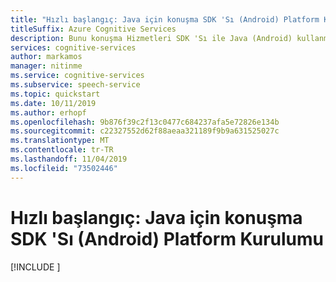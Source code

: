 ```yaml
---
title: "Hızlı başlangıç: Java için konuşma SDK 'Sı (Android) Platform Kurulumu-konuşma hizmeti"
titleSuffix: Azure Cognitive Services
description: Bunu konuşma Hizmetleri SDK 'Sı ile Java (Android) kullanmaya yönelik platformunuzu ayarlamak için bu kılavuzu kullanın.
services: cognitive-services
author: markamos
manager: nitinme
ms.service: cognitive-services
ms.subservice: speech-service
ms.topic: quickstart
ms.date: 10/11/2019
ms.author: erhopf
ms.openlocfilehash: 9b876f39c2f13c0477c684237afa5e72826e134b
ms.sourcegitcommit: c22327552d62f88aeaa321189f9b9a631525027c
ms.translationtype: MT
ms.contentlocale: tr-TR
ms.lasthandoff: 11/04/2019
ms.locfileid: "73502446"
---
```

# <a name="quickstart-speech-sdk-for-java-android-platform-setup"></a>Hızlı başlangıç: Java için konuşma SDK 'Sı (Android) Platform Kurulumu

[!INCLUDE [](includes/quickstarts/platform/java-android.md)]
